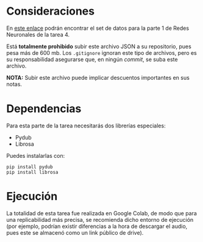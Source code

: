 # Consideraciones

En [este enlace](https://drive.google.com/file/d/1wZRHmXm0Ia4zDcpHaIzYdmuNOVv3ccjZ/view?usp=sharing) podrán encontrar el set de datos para la parte 1 de Redes Neuronales de la tarea 4.

Está **totalmente prohibido** subir este archivo JSON a su repositorio, pues pesa más de 600 mb. Los `.gitignore` ignoran este tipo de archivos, pero es su responsabilidad asegurarse que, en ningún _commit_, se suba este archivo.

**NOTA:** Subir este archivo puede implicar descuentos importantes en sus notas.

# Dependencias

Para esta parte de la tarea necesitarás dos librerías especiales:
- Pydub
- Librosa

Puedes instalarlas con:
```
pip install pydub
pip install librosa
```

# Ejecución

La totalidad de esta tarea fue realizada en Google Colab, de modo que para una replicabilidad más precisa, se recomienda dicho entorno de ejecución (por ejemplo, podrían existir diferencias a la hora de descargar el audio, pues este se almacenó como un link público de drive).